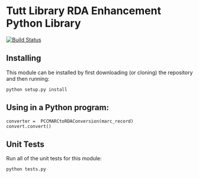 # Tutt Library RDA Enhancement Python Library

[![Build Status](https://travis-ci.org/Tutt-Library/rda-enhancement.svg)](https://travis-ci.org/Tutt-Library/rda-enhancement)

## Installing
This module can be installed by first downloading (or cloning) the
repository and then running:

```cd rda-enhancement/
python setup.py install
```

## Using in a Python program:

```from pcc_conversion PCCMARCtoRDAConversion
converter =  PCCMARCtoRDAConversion(marc_record)
convert.convert()
```

## Unit Tests
Run all of the unit tests for this module:

```cd rda_enhancements/
python tests.py
```
